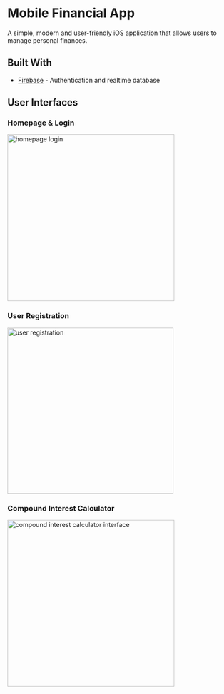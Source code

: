 # Mobile Financial App
A simple, modern and user-friendly iOS application that allows users to manage personal finances.

## Built With
* [Firebase](https://firebase.google.com/) - Authentication and realtime database

## User Interfaces
### Homepage & Login
<img width="374" alt="homepage login" src="https://user-images.githubusercontent.com/35352730/37467656-1c1e91cc-281e-11e8-8494-3a0327db189a.png">

### User Registration
<img width="372" alt="user registration" src="https://user-images.githubusercontent.com/35352730/37467657-1c426368-281e-11e8-9ac4-0802fdf00feb.png">

### Compound Interest Calculator
<img width="374" alt="compound interest calculator interface" src="https://user-images.githubusercontent.com/35352730/37467257-ee18b236-281c-11e8-8bb0-8d4fd70941b8.png">
